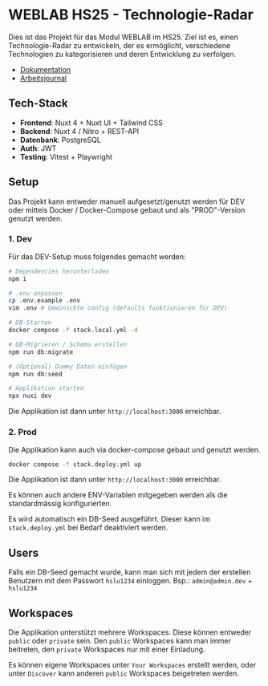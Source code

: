 # WEBLAB HS25 - Technologie-Radar

Dies ist das Projekt für das Modul WEBLAB im HS25. Ziel ist es, einen Technologie-Radar zu entwickeln, der es ermöglicht, verschiedene Technologien zu kategorisieren und deren Entwicklung zu verfolgen.

- [Dokumentation](docs/documentation.md)
- [Arbeitsjournal](docs/work-journal.md)

## Tech-Stack

- **Frontend**: Nuxt 4 + Nuxt UI + Tailwind CSS
- **Backend**: Nuxt 4 / Nitro + REST-API
- **Datenbank**: PostgreSQL
- **Auth**: JWT
- **Testing**: Vitest + Playwright

## Setup

Das Projekt kann entweder manuell aufgesetzt/genutzt werden für DEV oder mittels Docker / Docker-Compose gebaut und als "PROD"-Version genutzt werden.

### 1. Dev

Für das DEV-Setup muss folgendes gemacht werden:
```bash
# Dependencies herunterladen
npm i

# .env anpassen
cp .env.example .env
vim .env # Gewünschte config (defaults funktionieren für DEV)

# DB-Starten
docker compose -f stack.local.yml -d

# DB-Migrieren / Schema erstellen
npm run db:migrate

# (Optional) Dummy Daten einfügen
npm run db:seed

# Applikation starten
npx nuxi dev
```

Die Applikation ist dann unter `http://localhost:3000` erreichbar.

### 2. Prod

Die Applikation kann auch via docker-compose gebaut und genutzt werden.

```bash
docker compose -f stack.deploy.yml up
```

Die Applikation ist dann unter `http://localhost:3000` erreichbar.

Es können auch andere ENV-Variablen mitgegeben werden als die standardmässig konfigurierten.

Es wird automatisch ein DB-Seed ausgeführt. Dieser kann im `stack.deploy.yml` bei Bedarf deaktiviert werden.

## Users
Falls ein DB-Seed gemacht wurde, kann man sich mit jedem der erstellen Benutzern mit dem Passwort `hslu1234` einloggen.
Bsp.: `admin@admin.dev` + `hslu1234`

## Workspaces
Die Applikation unterstützt mehrere Workspaces. Diese können entweder `public` oder `private` sein. Den `public` Workspaces kann man immer beitreten, den `private` Workspaces nur mit einer Einladung.

Es können eigene Workspaces unter `Your Workspaces` erstellt werden, oder unter `Discover` kann anderen `public` Workspaces beigetreten werden.